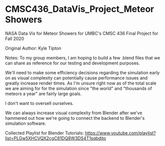 # CMSC436_DataVis_Project_Meteor Showers
NASA Data Vis for Meteor Showers for UMBC's CMSC 436 Final Project for Fall 2020

Original Author: Kyle Tipton

Notes:
To my group members, I am hoping to build a few .blend files that we can share as reference for our testing and development purposes.  

We'll need to make some efficiency decisions regarding the simulation early on as visual complexity can potentially cause performance issues and greatly increase render times.  As I'm unsure right now as of the total scale we are aiming for for the simulation since "the world" and "thousands of meteors a year" are fairly large goals.  

I don't want to oversell ourselves. 

We can always increase visual complexity from Blender after we've hammered out how we're going to connect the backend to Blender's simulation software.

Collected Playlist for Blender Tutorials:
https://www.youtube.com/playlist?list=PLGw5XHCVQX2cgC61DQ8W3DS4T1sqbdjto
